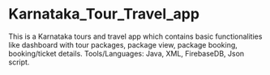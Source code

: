 # Karnataka_Tour_Travel_app
This is a Karnataka tours and travel app which contains basic functionalities like dashboard with tour packages, package view, package booking, booking/ticket details.
Tools/Languages: Java, XML, FirebaseDB, Json script.
